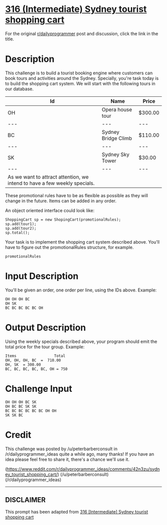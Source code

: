 # [316 (Intermediate) Sydney tourist shopping cart](https://www.reddit.com/r/dailyprogrammer/comments/6d29om/20170524_challenge_316_intermediate_sydney/)

For the original [r/dailyprogrammer](https://www.reddit.com/r/dailyprogrammer/) post and discussion, click the link in the title.

# Description
This challenge is to build a tourist booking engine where customers can book tours and activities around the Sydney.
Specially, you're task today is to build the shopping cart system. We will start with the following tours in our database.


|Id|Name|Price|
| --- | --- | --- |
|OH|Opera house tour|$300.00|
| --- | --- | --- |
|BC|Sydney Bridge Climb|$110.00|
| --- | --- | --- |
|SK|Sydney Sky Tower|$30.00|
| --- | --- | --- |
|As we want to attract attention, we intend to have a few weekly specials.

These promotional rules have to be as flexible as possible as they will change in the future. Items can be added in any order.

An object oriented interface could look like:


```
ShoppingCart sp = new ShopingCart(promotionalRules); 
sp.add(tour1);
sp.add(tour2);
sp.total();
```
Your task is to implement the shopping cart system described above. You'll have to figure out the promotionalRules structure, for example. 


```
promotionalRules
```
# Input Description
You'll be given an order, one order per line, using the IDs above. Example:


```
OH OH OH BC
OH SK
BC BC BC BC BC OH
```
# Output Description
Using the weekly specials described above, your program should emit the total price for the tour group. Example:


```
Items                 Total
OH, OH, OH, BC  =  710.00
OH, SK  = 300.00
BC, BC, BC, BC, BC, OH = 750
```
# Challenge Input

```
OH OH OH BC SK
OH BC BC SK SK
BC BC BC BC BC BC OH OH
SK SK BC
```
# Credit
This challenge was posted by /u/peterbarberconsult in /r/dailyprogrammer_ideas quite a while ago, many thanks! If you have an idea please feel free to share it, there's a chance we'll use it. 

(https://www.reddit.com/r/dailyprogrammer_ideas/comments/42n3zu/sydney_tourist_shopping_cart/)
(/u/peterbarberconsult)
(/r/dailyprogrammer_ideas)

----
## **DISCLAIMER**
This prompt has been adapted from [316 [Intermediate] Sydney tourist shopping cart](https://www.reddit.com/r/dailyprogrammer/comments/6d29om/20170524_challenge_316_intermediate_sydney/
)

